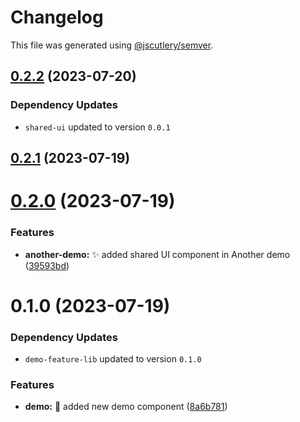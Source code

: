# Changelog

This file was generated using [@jscutlery/semver](https://github.com/jscutlery/semver).

## [0.2.2](https://github.com/ak274/semver/compare/another-demo-0.2.1...another-demo-0.2.2) (2023-07-20)

### Dependency Updates

* `shared-ui` updated to version `0.0.1`


## [0.2.1](https://github.com/ak274/semver/compare/another-demo-0.2.0...another-demo-0.2.1) (2023-07-19)



# [0.2.0](https://github.com/ak274/semver/compare/another-demo-0.1.0...another-demo-0.2.0) (2023-07-19)


### Features

* **another-demo:** :sparkles: added shared UI component in Another demo ([39593bd](https://github.com/ak274/semver/commit/39593bde0617a9fe19c933dd14c5c4a0e275401c))



# 0.1.0 (2023-07-19)

### Dependency Updates

* `demo-feature-lib` updated to version `0.1.0`

### Features

* **demo:** :art: added new demo component ([8a6b781](https://github.com/ak274/semver/commit/8a6b781a14c5b55e2eb9b3013fa0a171c0c6c7ee))
